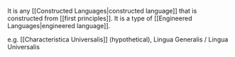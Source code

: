 It is any [[Constructed Languages|constructed language]] that is constructed from [[first principles]]. It is a type of [[Engineered Languages|engineered language]].

e.g. [[Characteristica Universalis]] (hypothetical), Lingua Generalis / Lingua Universalis